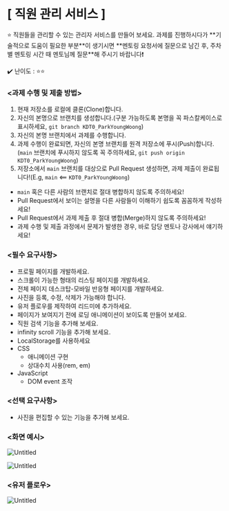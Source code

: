 # **[ 직원 관리 서비스 ]**

<aside>
⭐ 직원들을 관리할 수 있는 관리자 서비스를 만들어 보세요.
과제를 진행하시다가 **기술적으로 도움이 필요한 부분**이 생기시면 **멘토링 요청서에 질문으로 남긴 후, 주차별 멘토링 시간 때 멘토님께 질문**해 주시기 바랍니다❗

✔️ 난이도 : ⭐️⭐️

</aside>

### **<과제 수행 및 제출 방법>**

1. 현재 저장소를 로컬에 클론(Clone)합니다.
2. 자신의 본명으로 브랜치를 생성합니다.(구분 가능하도록 본명을 꼭 파스칼케이스로 표시하세요, `git branch KDT0_ParkYoungWoong`)
3. 자신의 본명 브랜치에서 과제를 수행합니다.
4. 과제 수행이 완료되면, 자신의 본명 브랜치를 원격 저장소에 푸시(Push)합니다.(`main` 브랜치에 푸시하지 않도록 꼭 주의하세요, `git push origin KDT0_ParkYoungWoong`)
5. 저장소에서 `main` 브랜치를 대상으로 Pull Request 생성하면, 과제 제출이 완료됩니다!(E.g, `main` <== `KDT0_ParkYoungWoong`)

- `main` 혹은 다른 사람의 브랜치로 절대 병합하지 않도록 주의하세요!
- Pull Request에서 보이는 설명을 다른 사람들이 이해하기 쉽도록 꼼꼼하게 작성하세요!
- Pull Request에서 과제 제출 후 절대 병합(Merge)하지 않도록 주의하세요!
- 과제 수행 및 제출 과정에서 문제가 발생한 경우, 바로 담당 멘토나 강사에서 얘기하세요!

### **<필수 요구사항>**

- 프로필 페이지를 개발하세요.
- 스크롤이 가능한 형태의 리스팅 페이지를 개발하세요.
- 전체 페이지 데스크탑-모바일 반응형 페이지를 개발하세요.
- 사진을 등록, 수정, 삭제가 가능해야 합니다.
- 유저 플로우를 제작하여 리드미에 추가하세요.
- 페이지가 보여지기 전에 로딩 애니메이션이 보이도록 만들어 보세요.
- 직원 검색 기능을 추가해 보세요.
- infinity scroll 기능을 추가해 보세요.
- LocalStorage를 사용하세요
- CSS
    - 애니메이션 구현
    - 상대수치 사용(rem, em)
- JavaScript
    - DOM event 조작

### **<선택 요구사항>**

- 사진을 편집할 수 있는 기능을 추가해 보세요.

### **<화면 예시>**

![Untitled]([https://prod-files-secure.s3.us-west-2.amazonaws.com/3ef8dbd9-414c-4cf5-813d-32ecb943cc67/e565a587-eeb5-4a0a-b952-fd119b44600b/Untitled.png](https://www.notion.so/image/https%3A%2F%2Fprod-files-secure.s3.us-west-2.amazonaws.com%2F3ef8dbd9-414c-4cf5-813d-32ecb943cc67%2Fe565a587-eeb5-4a0a-b952-fd119b44600b%2FUntitled.png?table=block&id=b003857b-8161-4f95-9c90-848606cfa80c&spaceId=3ef8dbd9-414c-4cf5-813d-32ecb943cc67&width=1970&userId=eea4528a-9c73-4405-a14c-dfa3e9060a79&cache=v2)https://www.notion.so/image/https%3A%2F%2Fprod-files-secure.s3.us-west-2.amazonaws.com%2F3ef8dbd9-414c-4cf5-813d-32ecb943cc67%2Fe565a587-eeb5-4a0a-b952-fd119b44600b%2FUntitled.png?table=block&id=b003857b-8161-4f95-9c90-848606cfa80c&spaceId=3ef8dbd9-414c-4cf5-813d-32ecb943cc67&width=1970&userId=eea4528a-9c73-4405-a14c-dfa3e9060a79&cache=v2)

![Untitled]([https://prod-files-secure.s3.us-west-2.amazonaws.com/3ef8dbd9-414c-4cf5-813d-32ecb943cc67/be516ff7-0eda-422d-91c1-600d7d59062c/Untitled.png](https://www.notion.so/image/https%3A%2F%2Fprod-files-secure.s3.us-west-2.amazonaws.com%2F3ef8dbd9-414c-4cf5-813d-32ecb943cc67%2Fbe516ff7-0eda-422d-91c1-600d7d59062c%2FUntitled.png?table=block&id=2c3ba5bb-eb39-463a-8443-8f85f66529eb&spaceId=3ef8dbd9-414c-4cf5-813d-32ecb943cc67&width=1970&userId=eea4528a-9c73-4405-a14c-dfa3e9060a79&cache=v2)https://www.notion.so/image/https%3A%2F%2Fprod-files-secure.s3.us-west-2.amazonaws.com%2F3ef8dbd9-414c-4cf5-813d-32ecb943cc67%2Fbe516ff7-0eda-422d-91c1-600d7d59062c%2FUntitled.png?table=block&id=2c3ba5bb-eb39-463a-8443-8f85f66529eb&spaceId=3ef8dbd9-414c-4cf5-813d-32ecb943cc67&width=1970&userId=eea4528a-9c73-4405-a14c-dfa3e9060a79&cache=v2)

### **<유저 플로우>**

![Untitled]([https://prod-files-secure.s3.us-west-2.amazonaws.com/3ef8dbd9-414c-4cf5-813d-32ecb943cc67/54946cb4-0d8f-4cc8-80be-dc681f0ee288/Untitled.png](https://www.notion.so/image/https%3A%2F%2Fprod-files-secure.s3.us-west-2.amazonaws.com%2F3ef8dbd9-414c-4cf5-813d-32ecb943cc67%2F54946cb4-0d8f-4cc8-80be-dc681f0ee288%2FUntitled.png?table=block&id=c888e752-e654-4cd5-baa7-43ac480d70db&spaceId=3ef8dbd9-414c-4cf5-813d-32ecb943cc67&width=1970&userId=eea4528a-9c73-4405-a14c-dfa3e9060a79&cache=v2)https://www.notion.so/image/https%3A%2F%2Fprod-files-secure.s3.us-west-2.amazonaws.com%2F3ef8dbd9-414c-4cf5-813d-32ecb943cc67%2F54946cb4-0d8f-4cc8-80be-dc681f0ee288%2FUntitled.png?table=block&id=c888e752-e654-4cd5-baa7-43ac480d70db&spaceId=3ef8dbd9-414c-4cf5-813d-32ecb943cc67&width=1970&userId=eea4528a-9c73-4405-a14c-dfa3e9060a79&cache=v2)
